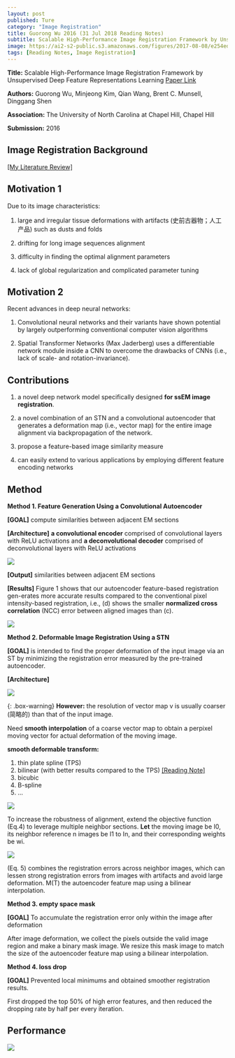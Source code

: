 ```yaml
---
layout: post
published: Ture
category: "Image Registration"
title: Guorong Wu 2016 (31 Jul 2018 Reading Notes)
subtitle: Scalable High-Performance Image Registration Framework by Unsupervised Deep Feature Representations Learning
image: https://ai2-s2-public.s3.amazonaws.com/figures/2017-08-08/e254ed51e3dfe438a36bb027aa75793f78f556c0/4-Figure2-1.png
tags: [Reading Notes, Image Registration]
---
```


**Title:** Scalable High-Performance Image Registration Framework by Unsupervised Deep Feature Representations Learning [Paper Link](https://ieeexplore.ieee.org/document/7314894/)

**Authors:** Guorong Wu, Minjeong Kim, Qian Wang, Brent C. Munsell, Dinggang Shen

**Association:** The University of North Carolina at Chapel Hill, Chapel Hill

**Submission:** 2016

## Image Registration Background

[[My Literature Review]](https://xuuuuuuchen.github.io/2018-07-31-ImageRegistration/)

## Motivation 1
Due to its image characteristics: 
1. large and irregular tissue deformations with artifacts (史前古器物；人工产品) such as dusts and folds

2. drifting for long image sequences alignment

3. difficulty in finding the optimal alignment parameters

4. lack of global regularization and complicated parameter tuning

## Motivation 2
Recent advances in deep neural networks:
1. Convolutional neural networks and their variants have shown potential by largely outperforming conventional computer vision algorithms

2. Spatial Transformer Networks (Max Jaderberg) uses a differentiable network module inside a CNN to overcome the drawbacks of CNNs (i.e., lack of scale- and rotation-invariance).


## Contributions

1. a novel deep network model specifically designed **for ssEM image registration**.

2. a novel combination of an STN and a convolutional autoencoder that generates a deformation map (i.e., vector map) for the entire image alignment via backpropagation of the network.

3. propose a feature-based image similarity measure

4. can easily extend to various applications by employing different feature encoding networks


## Method 

**Method 1. Feature Generation Using a Convolutional Autoencoder**

**[GOAL]** compute similarities between adjacent EM sections

**[Architecture]** **a convolutional encoder** comprised of convolutional layers with ReLU activations and **a deconvolutional decoder** comprised of deconvolutional layers with ReLU activations

![](https://github.com/xuuuuuuchen/xuuuuuuchen.github.io/blob/master/img/2018-07-30-readnote/1.png?raw=true) 

**[Output]**  similarities between adjacent EM sections

**[Results]** Figure 1 shows that our autoencoder feature-based registration gen-erates more accurate results compared to the conventional pixel intensity-based registration, i.e., (d) shows the smaller **normalized cross correlation** (NCC) error between aligned images than (c).

![](https://github.com/xuuuuuuchen/xuuuuuuchen.github.io/blob/master/img/2018-07-30-readnote/2.png?raw=true) 


**Method 2. Deformable Image Registration Using a STN**

**[GOAL]** is intended to find the proper deformation of the input image via an ST by minimizing the registration error measured by the pre-trained autoencoder.

**[Architecture]**

![](https://github.com/xuuuuuuchen/xuuuuuuchen.github.io/blob/master/img/2018-07-30-readnote/3.png?raw=true) 


{: .box-warning}
**However:** the resolution of vector map v is usually coarser (简略的) than that of the input image.

Need **smooth interpolation** of a coarse vector map to obtain a perpixel moving vector for actual deformation of the moving image.


**smooth deformable transform:**
1. thin plate spline (TPS) 
2. bilinear (with better results compared to the TPS) [[Reading Note]](https://xuuuuuuchen.github.io/2018-07-26-readnote/)
3. bicubic
4. B-spline
5. ...

![](https://github.com/xuuuuuuchen/xuuuuuuchen.github.io/blob/master/img/2018-07-30-readnote/5.png?raw=true) 

To increase the robustness of alignment, extend the objective function (Eq.4) to leverage multiple neighbor sections.
**Let** the moving image be I0, its neighbor reference n images be I1 to In, and their corresponding weights be wi.

![](https://github.com/xuuuuuuchen/xuuuuuuchen.github.io/blob/master/img/2018-07-30-readnote/6.png?raw=true) 

(Eq. 5) combines the registration errors across neighbor images, which can lessen strong registration errors from images with artifacts and avoid large deformation. M(T) the autoencoder feature map using a bilinear interpolation.


**Method 3. empty space mask**

**[GOAL]** To accumulate the registration error only within the image after deformation

After image deformation, we collect the pixels outside the valid image region and make a binary mask image. 
We resize this mask image to match the size of the autoencoder feature map using a bilinear interpolation.

**Method 4. loss drop**

**[GOAL]** Prevented local minimums and obtained smoother registration results.

First dropped the top 50% of high error features, and then reduced the dropping rate by half per every iteration. 


## Performance

![](https://github.com/xuuuuuuchen/xuuuuuuchen.github.io/blob/master/img/2018-07-30-readnote/4.png?raw=true) 


